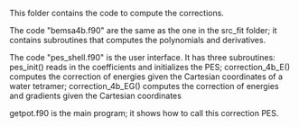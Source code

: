 This folder contains the code to compute the corrections.

The code "bemsa4b.f90" are the same as the one in the src_fit folder; it contains subroutines that computes the polynomials and derivatives.

The code "pes_shell.f90" is the user interface. It has three subroutines: pes_init() reads in the coefficients and initializes the PES; correction_4b_E() computes the correction of energies given the Cartesian coordinates of a water tetramer; correction_4b_EG() computes the correction of energies and gradients given the Cartesian coordinates

getpot.f90 is the main program; it shows how to call this correction PES.
